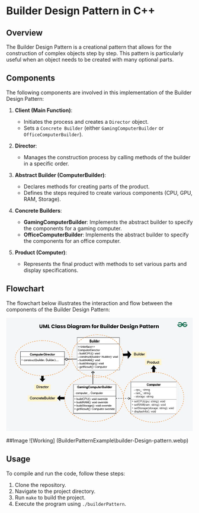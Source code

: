 # Builder Design Pattern in C++

## Overview

The Builder Design Pattern is a creational pattern that allows for the construction of complex objects step by step. This pattern is particularly useful when an object needs to be created with many optional parts.

## Components

The following components are involved in this implementation of the Builder Design Pattern:

1. **Client (Main Function)**: 
   - Initiates the process and creates a `Director` object.
   - Sets a `Concrete Builder` (either `GamingComputerBuilder` or `OfficeComputerBuilder`).

2. **Director**: 
   - Manages the construction process by calling methods of the builder in a specific order.

3. **Abstract Builder (ComputerBuilder)**: 
   - Declares methods for creating parts of the product.
   - Defines the steps required to create various components (CPU, GPU, RAM, Storage).

4. **Concrete Builders**:
   - **GamingComputerBuilder**: Implements the abstract builder to specify the components for a gaming computer.
   - **OfficeComputerBuilder**: Implements the abstract builder to specify the components for an office computer.

5. **Product (Computer)**: 
   - Represents the final product with methods to set various parts and display specifications.


## Flowchart

The flowchart below illustrates the interaction and flow between the components of the Builder Design Pattern:

![Builder Design Pattern Flowchart](BuilderPatternExample\UML-Class-Diagram-for-Builder-Design-Pattern.webp)


##Image
![Working]
(BuilderPatternExample\builder-Design-pattern.webp)

## Usage

To compile and run the code, follow these steps:

1. Clone the repository.
2. Navigate to the project directory.
3. Run `make` to build the project.
4. Execute the program using `./builderPattern`.
